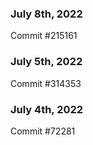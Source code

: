 ### July 8th, 2022

Commit #215161

### July 5th, 2022

Commit #314353


### July 4th, 2022

Commit #72281
